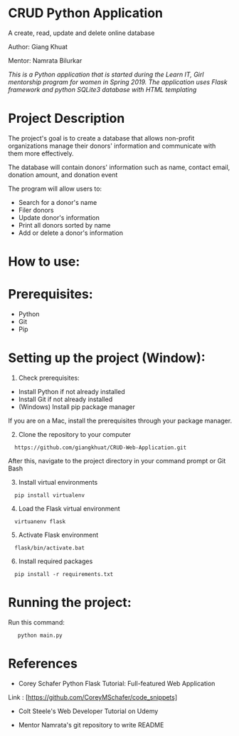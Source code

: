 # CRUD Python Application
A create, read, update and delete online database

Author:  Giang Khuat

Mentor: Namrata Bilurkar

*This is a Python application that is started during the Learn IT, Girl mentorship program for women in Spring 2019.
The application uses Flask framework and python SQLite3 database with HTML templating*

#  Project Description

The project's goal is to create a database that allows non-profit organizations manage their donors' information and communicate with them more effectively.

The database will contain donors' information such as name, contact email, donation amount, and donation event

The program will allow users to:
 * Search for a donor's name
 * Filer donors 
 * Update donor's information
 * Print all donors sorted by name
 * Add or delete a donor's information
 
# How to use: 

# Prerequisites:

* Python
* Git
* Pip 
 
# Setting up the project (Window):

1. Check prerequisites:

* Install Python if not already installed
* Install Git if not already installed
* (Windows) Install pip package manager

If you are on a Mac, install the prerequisites through your package manager.

2. Clone the repository to your computer

`   https://github.com/giangkhuat/CRUD-Web-Application.git                                                                `

After this, navigate to the project directory in your command prompt or Git Bash

3. Install virtual environments

`   pip install virtualenv                                                                                                `

4. Load the Flask virtual environment

`   virtuanenv flask                                                                                                       `

5. Activate Flask environment

`   flask/bin/activate.bat                                                                                                 `

6. Install required packages

`   pip install -r requirements.txt                                                                                           `

# Running the project:
 
 Run this command:
 
`   python main.py`

# References

* Corey Schafer Python Flask Tutorial: Full-featured Web Application

Link : [https://github.com/CoreyMSchafer/code_snippets]

* Colt Steele's Web Developer Tutorial on Udemy

* Mentor Namrata's git repository to write README
